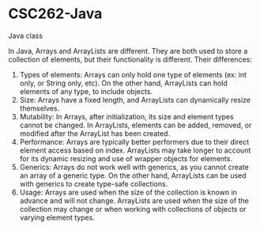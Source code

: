 # CSC262-Java
Java class

In Java, Arrays and ArrayLists are different. They are both used to store a collection of elements, but their functionality is different. 
Their differences:
1. Types of elements: Arrays can only hold one type of elements (ex: int only, or String only, etc). On the other hand, ArrayLists can hold elements of any type, to include objects.
2. Size: Arrays have a fixed length, and ArrayLists can dynamically resize themselves.
3. Mutability: In Arrays, after initialization, its size and element types cannot be changed. In ArrayLists, elements can be added, removed, or modified after the ArrayList has been created.
4. Performance: Arrays are typically better performers due to their direct element access based on index. ArrayLists may take longer to account for its dynamic resizing and use of wrapper objects for elements. 
5. Generics: Arrays do not work well with generics, as you cannot create an array of a generic type. On the other hand, ArrayLists can be used with generics to create type-safe collections.
6. Usage: Arrays are used when the size of the collection is known in advance and will not change. ArrayLists are used when the size of the collection may change or when working with collections of objects or varying element types. 